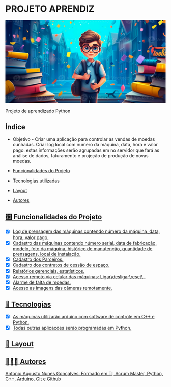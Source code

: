 # PROJETO APRENDIZ
![Aprendiz_Imagem](./Imagens/Aprendiz_Imagem.jpg)

Projeto de aprendizado Python
## Índice
- Objetivo - 
Criar uma aplicação para controlar as vendas de moedas cunhadas. Criar log local com numero da máquina, data, hora e valor pago.
estas informações serão agrupadas em no servidor que fará as análise de dados, faturamento e projeção de produção de novas moedas.
- <a href="#=funcionalidades">Funcionalidades do Projeto
- <a href="#-tecnologias"> Tecnologias utilizadas
- <a href="#-layout">Layout

- <a href="#-autores">Autores

## 🎛 Funcionalidades do Projeto

  - [x] Log de prensagem das máquinas contendo número da máquina, data, hora, valor pago.
  - [x] Cadastro das máquinas contendo número serial, data de fabricação, modelo, foto da máquina, histórico de manutenção, quantidade de prensagens, local de instalação.
 - [x] Cadastro dos Parceiros.
 - [x] Cadastro dos contratos de cessão de espaço.
 - [x] Relatórios gerenciais, estatísticos.
 - [x] Acesso remoto via celular das máquinas: Ligar\desligar\reset\ .
 - [x] Alarme de falta de moedas.
 - [x] Acesso as imagens das câmeras remotamente.

 ## 📱 Tecnologias
 - [x] As máquinas utilizarão arduino com software de controle em C++ e Python. 
 - [x] Todas outras aplicações serão programadas em Python.

 ## 📐 Layout

 ## 👩🏽‍🦲 Autores

 Antonio Augusto Nunes Gonçalves: Formado em TI, Scrum Master, Python, C++, Arduino, Git e Github












